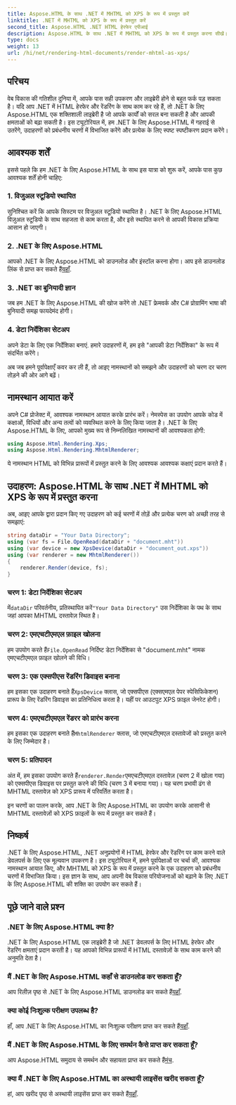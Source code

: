 ```yaml
---
title: Aspose.HTML के साथ .NET में MHTML को XPS के रूप में प्रस्तुत करें
linktitle: .NET में MHTML को XPS के रूप में प्रस्तुत करें
second_title: Aspose.HTML .NET HTML हेरफेर एपीआई
description: Aspose.HTML के साथ .NET में MHTML को XPS के रूप में प्रस्तुत करना सीखें। अपने HTML हेरफेर कौशल को बढ़ाएं और अपनी वेब विकास परियोजनाओं को बढ़ावा दें!
type: docs
weight: 13
url: /hi/net/rendering-html-documents/render-mhtml-as-xps/
---
```

## परिचय

वेब विकास की गतिशील दुनिया में, आपके पास सही उपकरण और लाइब्रेरी होने से बहुत फर्क पड़ सकता है। यदि आप .NET में HTML हेरफेर और रेंडरिंग के साथ काम कर रहे हैं, तो .NET के लिए Aspose.HTML एक शक्तिशाली लाइब्रेरी है जो आपके कार्यों को सरल बना सकती है और आपकी क्षमताओं को बढ़ा सकती है। इस ट्यूटोरियल में, हम .NET के लिए Aspose.HTML में गहराई से उतरेंगे, उदाहरणों को प्रबंधनीय चरणों में विभाजित करेंगे और प्रत्येक के लिए स्पष्ट स्पष्टीकरण प्रदान करेंगे।

## आवश्यक शर्तें

इससे पहले कि हम .NET के लिए Aspose.HTML के साथ इस यात्रा को शुरू करें, आपके पास कुछ आवश्यक शर्तें होनी चाहिए:

### 1. विजुअल स्टूडियो स्थापित

सुनिश्चित करें कि आपके सिस्टम पर विजुअल स्टूडियो स्थापित है। .NET के लिए Aspose.HTML विज़ुअल स्टूडियो के साथ सहजता से काम करता है, और इसे स्थापित करने से आपकी विकास प्रक्रिया आसान हो जाएगी।

### 2. .NET के लिए Aspose.HTML

 आपको .NET के लिए Aspose.HTML को डाउनलोड और इंस्टॉल करना होगा। आप इसे डाउनलोड लिंक से प्राप्त कर सकते हैं[यहाँ](https://releases.aspose.com/html/net/).

### 3. .NET का बुनियादी ज्ञान

जब हम .NET के लिए Aspose.HTML की खोज करेंगे तो .NET फ्रेमवर्क और C# प्रोग्रामिंग भाषा की बुनियादी समझ फायदेमंद होगी।

### 4. डेटा निर्देशिका सेटअप

अपने डेटा के लिए एक निर्देशिका बनाएं. हमारे उदाहरणों में, हम इसे "आपकी डेटा निर्देशिका" के रूप में संदर्भित करेंगे।

अब जब हमने पूर्वापेक्षाएँ कवर कर ली हैं, तो आइए नामस्थानों को समझने और उदाहरणों को चरण दर चरण तोड़ने की ओर आगे बढ़ें।

## नामस्थान आयात करें

अपने C# प्रोजेक्ट में, आवश्यक नामस्थान आयात करके प्रारंभ करें। नेमस्पेस का उपयोग आपके कोड में कक्षाओं, विधियों और अन्य तत्वों को व्यवस्थित करने के लिए किया जाता है। .NET के लिए Aspose.HTML के लिए, आपको मुख्य रूप से निम्नलिखित नामस्थानों की आवश्यकता होगी:

```csharp
using Aspose.Html.Rendering.Xps;
using Aspose.Html.Rendering.MhtmlRenderer;
```

ये नामस्थान HTML को विभिन्न प्रारूपों में प्रस्तुत करने के लिए आवश्यक आवश्यक कक्षाएं प्रदान करते हैं।

## उदाहरण: Aspose.HTML के साथ .NET में MHTML को XPS के रूप में प्रस्तुत करना

अब, आइए आपके द्वारा प्रदान किए गए उदाहरण को कई चरणों में तोड़ें और प्रत्येक चरण को अच्छी तरह से समझाएं:

```csharp
string dataDir = "Your Data Directory";
using (var fs = File.OpenRead(dataDir + "document.mht"))
using (var device = new XpsDevice(dataDir + "document_out.xps"))
using (var renderer = new MhtmlRenderer())
{
    renderer.Render(device, fs);
}
```

### चरण 1: डेटा निर्देशिका सेटअप

 में`dataDir` परिवर्तनीय, प्रतिस्थापित करें`"Your Data Directory"` उस निर्देशिका के पथ के साथ जहां आपका MHTML दस्तावेज़ स्थित है।

### चरण 2: एमएचटीएमएल फ़ाइल खोलना

 हम उपयोग करते हैं`File.OpenRead` निर्दिष्ट डेटा निर्देशिका से "document.mht" नामक एमएचटीएमएल फ़ाइल खोलने की विधि।

### चरण 3: एक एक्सपीएस रेंडरिंग डिवाइस बनाना

 हम इसका एक उदाहरण बनाते हैं`XpsDevice` क्लास, जो एक्सपीएस (एक्सएमएल पेपर स्पेसिफिकेशन) प्रारूप के लिए रेंडरिंग डिवाइस का प्रतिनिधित्व करता है। यहीं पर आउटपुट XPS फ़ाइल जेनरेट होगी।

### चरण 4: एमएचटीएमएल रेंडरर को प्रारंभ करना

 हम इसका एक उदाहरण बनाते हैं`MhtmlRenderer` क्लास, जो एमएचटीएमएल दस्तावेजों को प्रस्तुत करने के लिए जिम्मेदार है।

### चरण 5: प्रतिपादन

 अंत में, हम इसका उपयोग करते हैं`renderer.Render`एमएचटीएमएल दस्तावेज़ (चरण 2 में खोला गया) को एक्सपीएस डिवाइस पर प्रस्तुत करने की विधि (चरण 3 में बनाया गया)। यह चरण प्रभावी ढंग से MHTML दस्तावेज़ को XPS प्रारूप में परिवर्तित करता है।

इन चरणों का पालन करके, आप .NET के लिए Aspose.HTML का उपयोग करके आसानी से MHTML दस्तावेज़ों को XPS फ़ाइलों के रूप में प्रस्तुत कर सकते हैं।

## निष्कर्ष

.NET के लिए Aspose.HTML, .NET अनुप्रयोगों में HTML हेरफेर और रेंडरिंग पर काम करने वाले डेवलपर्स के लिए एक मूल्यवान उपकरण है। इस ट्यूटोरियल में, हमने पूर्वापेक्षाओं पर चर्चा की, आवश्यक नामस्थान आयात किए, और MHTML को XPS के रूप में प्रस्तुत करने के एक उदाहरण को प्रबंधनीय चरणों में विभाजित किया। इस ज्ञान के साथ, आप अपनी वेब विकास परियोजनाओं को बढ़ाने के लिए .NET के लिए Aspose.HTML की शक्ति का उपयोग कर सकते हैं।

## पूछे जाने वाले प्रश्न

### .NET के लिए Aspose.HTML क्या है?
.NET के लिए Aspose.HTML एक लाइब्रेरी है जो .NET डेवलपर्स के लिए HTML हेरफेर और रेंडरिंग क्षमताएं प्रदान करती है। यह आपको विभिन्न प्रारूपों में HTML दस्तावेज़ों के साथ काम करने की अनुमति देता है।

### मैं .NET के लिए Aspose.HTML कहाँ से डाउनलोड कर सकता हूँ?
 आप रिलीज़ पृष्ठ से .NET के लिए Aspose.HTML डाउनलोड कर सकते हैं[यहाँ](https://releases.aspose.com/html/net/).

### क्या कोई निःशुल्क परीक्षण उपलब्ध है?
 हाँ, आप .NET के लिए Aspose.HTML का निःशुल्क परीक्षण प्राप्त कर सकते हैं[यहाँ](https://releases.aspose.com/).

### मैं .NET के लिए Aspose.HTML के लिए समर्थन कैसे प्राप्त कर सकता हूँ?
आप Aspose.HTML समुदाय से समर्थन और सहायता प्राप्त कर सकते हैं[मंच](https://forum.aspose.com/).

### क्या मैं .NET के लिए Aspose.HTML का अस्थायी लाइसेंस खरीद सकता हूँ?
 हां, आप खरीद पृष्ठ से अस्थायी लाइसेंस प्राप्त कर सकते हैं[यहाँ](https://purchase.aspose.com/temporary-license/).